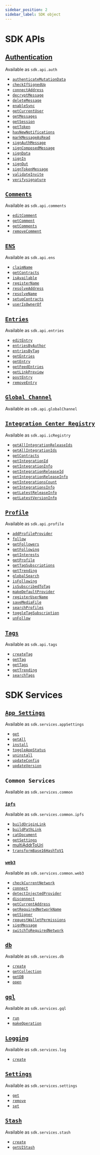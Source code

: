 ```yaml
---
sidebar_position: 2
sidebar_label: SDK object
---
```



# SDK APIs


## [Authentication](/docs/sdk/api-reference/classes/sdk.AWF_Auth)
Available as `sdk.api.auth`

  - [`authenticateMutationData`](/docs/sdk/api-reference/classes/sdk.AWF_Auth#authenticatemutationdata)
  - [`checkIfSignedUp`](/docs/sdk/api-reference/classes/sdk.AWF_Auth#checkifsignedup)
  - [`connectAddress`](/docs/sdk/api-reference/classes/sdk.AWF_Auth#connectaddress)
  - [`decryptMessage`](/docs/sdk/api-reference/classes/sdk.AWF_Auth#decryptmessage)
  - [`deleteMessage`](/docs/sdk/api-reference/classes/sdk.AWF_Auth#deletemessage)
  - [`enableSync`](/docs/sdk/api-reference/classes/sdk.AWF_Auth#enablesync)
  - [`getCurrentUser`](/docs/sdk/api-reference/classes/sdk.AWF_Auth#getcurrentuser)
  - [`getMessages`](/docs/sdk/api-reference/classes/sdk.AWF_Auth#getmessages)
  - [`getSession`](/docs/sdk/api-reference/classes/sdk.AWF_Auth#getsession)
  - [`getToken`](/docs/sdk/api-reference/classes/sdk.AWF_Auth#gettoken)
  - [`hasNewNotifications`](/docs/sdk/api-reference/classes/sdk.AWF_Auth#hasnewnotifications)
  - [`markMessageAsRead`](/docs/sdk/api-reference/classes/sdk.AWF_Auth#markmessageasread)
  - [`signAuthMessage`](/docs/sdk/api-reference/classes/sdk.AWF_Auth#signauthmessage)
  - [`signComposedMessage`](/docs/sdk/api-reference/classes/sdk.AWF_Auth#signcomposedmessage)
  - [`signData`](/docs/sdk/api-reference/classes/sdk.AWF_Auth#signdata)
  - [`signIn`](/docs/sdk/api-reference/classes/sdk.AWF_Auth#signin)
  - [`signOut`](/docs/sdk/api-reference/classes/sdk.AWF_Auth#signout)
  - [`signTokenMessage`](/docs/sdk/api-reference/classes/sdk.AWF_Auth#signtokenmessage)
  - [`validateInvite`](/docs/sdk/api-reference/classes/sdk.AWF_Auth#validateinvite)
  - [`verifysignature`](/docs/sdk/api-reference/classes/sdk.AWF_Auth#verifysignature)
## [`Comments`](/docs/sdk/api-reference/classes/sdk.AWF_Comments)
Available as `sdk.api.comments`
  - [`editComment`](/docs/sdk/api-reference/classes/sdk.AWF_Comments#editcomment)
  - [`getComment`](/docs/sdk/api-reference/classes/sdk.AWF_Comments#getcomment)
  - [`getComments`](/docs/sdk/api-reference/classes/sdk.AWF_Comments#getcomments)
  - [`removeComment`](/docs/sdk/api-reference/classes/sdk.AWF_Comments#removecomment)
## [`ENS`](/docs/sdk/api-reference/classes/sdk.AWF_ENS)
Available as `sdk.api.ens`
  - [`claimName`](/docs/sdk/api-reference/classes/sdk.AWF_ENS#claimname)
  - [`getContracts`](/docs/sdk/api-reference/classes/sdk.AWF_ENS#getcontracts)
  - [`isAvailable`](/docs/sdk/api-reference/classes/sdk.AWF_ENS#isavailable)
  - [`registerName`](/docs/sdk/api-reference/classes/sdk.AWF_ENS#registername)
  - [`resolveAddress`](/docs/sdk/api-reference/classes/sdk.AWF_ENS#resolveaddress)
  - [`resolveName`](/docs/sdk/api-reference/classes/sdk.AWF_ENS#resolvename)
  - [`setupContracts`](/docs/sdk/api-reference/classes/sdk.AWF_ENS#setupcontracts)
  - [`userIsOwnerOf`](/docs/sdk/api-reference/classes/sdk.AWF_ENS#userisownerof)
## [`Entries`](/docs/sdk/api-reference/classes/sdk.AWF_Entry)
Available as `sdk.api.entries`
  - [`editEntry`](/docs/sdk/api-reference/classes/sdk.AWF_Entry#editentry)
  - [`entriesByAuthor`](/docs/sdk/api-reference/classes/sdk.AWF_Entry#entriesbyauthor)
  - [`entriesByTag`](/docs/sdk/api-reference/classes/sdk.AWF_Entry#entriesbytag)
  - [`getEntries`](/docs/sdk/api-reference/classes/sdk.AWF_Entry#getentries)
  - [`getEntry`](/docs/sdk/api-reference/classes/sdk.AWF_Entry#getentry)
  - [`getFeedEntries`](/docs/sdk/api-reference/classes/sdk.AWF_Entry#getfeedentries)
  - [`getLinkPreview`](/docs/sdk/api-reference/classes/sdk.AWF_Entry#getlinkpreview)
  - [`postEntry`](/docs/sdk/api-reference/classes/sdk.AWF_Entry#postentry)
  - [`removeEntry`](/docs/sdk/api-reference/classes/sdk.AWF_Entry#removeentry)
## [`Global Channel`](/docs/sdk/api-reference/classes/sdk.EventBus)
Available as `sdk.api.globalChannel`
## [`Integration Center Registry`](/docs/sdk/api-reference/classes/sdk.AWF_IC_REGISTRY)
Available as `sdk.api.icRegistry`
  - [`getAllIntegrationReleaseIds`](/docs/sdk/api-reference/classes/sdk.AWF_IC_REGISTRY#getallintegrationreleaseids)
  - [`getAllIntegrationIds`](/docs/sdk/api-reference/classes/sdk.AWF_IC_REGISTRY#getallintegrationids)
  - [`getContracts`](/docs/sdk/api-reference/classes/sdk.AWF_IC_REGISTRY#getcontracts)
  - [`getIntegrationId`](/docs/sdk/api-reference/classes/sdk.AWF_IC_REGISTRY#getintegrationid)
  - [`getIntegrationInfo`](/docs/sdk/api-reference/classes/sdk.AWF_IC_REGISTRY#getintegrationinfo)
  - [`getIntegrationReleaseId`](/docs/sdk/api-reference/classes/sdk.AWF_IC_REGISTRY#getintegrationreleaseid)
  - [`getIntegrationReleaseInfo`](/docs/sdk/api-reference/classes/sdk.AWF_IC_REGISTRY#getintegrationreleaseinfo)
  - [`getIntegrationsCount`](/docs/sdk/api-reference/classes/sdk.AWF_IC_REGISTRY#getintegrationscount)
  - [`getIntegrationsInfo`](/docs/sdk/api-reference/classes/sdk.AWF_IC_REGISTRY#getintegrationsinfo)
  - [`getLatestReleaseInfo`](/docs/sdk/api-reference/classes/sdk.AWF_IC_REGISTRY#getlatestreleaseinfo)
  - [`getLatestVersionInfo`](/docs/sdk/api-reference/classes/sdk.AWF_IC_REGISTRY#getlatestversioninfo)
## [`Profile`](/docs/sdk/api-reference/classes/sdk.AWF_Profile)
Available as `sdk.api.profile`
  - [`addProfileProvider`](/docs/sdk/api-reference/classes/sdk.AWF_Profile#addprofileprovider)
  - [`follow`](/docs/sdk/api-reference/classes/sdk.AWF_Profile#follow)
  - [`getFollowers`](/docs/sdk/api-reference/classes/sdk.AWF_Profile#getfollowers)
  - [`getFollowing`](/docs/sdk/api-reference/classes/sdk.AWF_Profile#getfollowing)
  - [`getInterests`](/docs/sdk/api-reference/classes/sdk.AWF_Profile#getinterests)
  - [`getProfile`](/docs/sdk/api-reference/classes/sdk.AWF_Profile#getprofile)
  - [`getTagSubscriptions`](/docs/sdk/api-reference/classes/sdk.AWF_Profile#gettagsubscriptions)
  - [`getTrending`](/docs/sdk/api-reference/classes/sdk.AWF_Profile#gettrending)
  - [`globalSearch`](/docs/sdk/api-reference/classes/sdk.AWF_Profile#globalsearch)
  - [`isFollowing`](/docs/sdk/api-reference/classes/sdk.AWF_Profile#isfollowing)
  - [`isSubscribedToTag`](/docs/sdk/api-reference/classes/sdk.AWF_Profile#issubscribedtotag)
  - [`makeDefaultProvider`](/docs/sdk/api-reference/classes/sdk.AWF_Profile#makedefaultprovider)
  - [`registerUserName`](/docs/sdk/api-reference/classes/sdk.AWF_Profile#registerusername)
  - [`saveMediaFile`](/docs/sdk/api-reference/classes/sdk.AWF_Profile#savemediafile)
  - [`searchProfiles`](/docs/sdk/api-reference/classes/sdk.AWF_Profile#searchprofiles)
  - [`toggleTagSubscription`](/docs/sdk/api-reference/classes/sdk.AWF_Profile#toggletagsubscription)
  - [`unFollow`](/docs/sdk/api-reference/classes/sdk.AWF_Profile#unfollow)
## [`Tags`](/docs/sdk/api-reference/classes/sdk.AWF_Tags)
Available as `sdk.api.tags`
  - [`createTag`](/docs/sdk/api-reference/classes/sdk.AWF_Tags#createtag)
  - [`getTag`](/docs/sdk/api-reference/classes/sdk.AWF_Tags#gettag)
  - [`getTags`](/docs/sdk/api-reference/classes/sdk.AWF_Tags#gettags)
  - [`getTrending`](/docs/sdk/api-reference/classes/sdk.AWF_Tags#gettrending)
  - [`searchTags`](/docs/sdk/api-reference/classes/sdk.AWF_Tags#searchtags)

# SDK Services

## [`App Settings`](/docs/sdk/api-reference/classes/sdk.AppSettings)
  Available as `sdk.services.appSettings`
  - [`get`](/docs/sdk/api-reference/classes/sdk.AppSettings#get)
  - [`getAll`](/docs/sdk/api-reference/classes/sdk.AppSettings#getall)
  - [`install`](/docs/sdk/api-reference/classes/sdk.AppSettings#install)
  - [`toggleAppStatus`](/docs/sdk/api-reference/classes/sdk.AppSettings#toggleappstatus)
  - [`uninstall`](/docs/sdk/api-reference/classes/sdk.AppSettings#uninstall)
  - [`updateConfig`](/docs/sdk/api-reference/classes/sdk.AppSettings#updateconfig)
  - [`updateVersion`](/docs/sdk/api-reference/classes/sdk.AppSettings#updateversion)
## `Common Services`
Available as `sdk.services.common`
### [`ipfs`](/docs/sdk/api-reference/classes/sdk.AWF_IpfsConnector)
Available as `sdk.services.common.ipfs`
  - [`buildOriginLink`](/docs/sdk/api-reference/classes/sdk.AWF_IpfsConnector#buildoriginlink)
  - [`buildPathLink`](/docs/sdk/api-reference/classes/sdk.AWF_IpfsConnector#buildpathlink)
  - [`catDocument`](/docs/sdk/api-reference/classes/sdk.AWF_IpfsConnector#catdocument)
  - [`getSettings`](/docs/sdk/api-reference/classes/sdk.AWF_IpfsConnector#getsettings)
  - [multiAddrToUri](/docs/sdk/api-reference/classes/sdk.AWF_IpfsConnector#multitoaddr)
  - [`transformBase16HashToV1`](/docs/sdk/api-reference/classes/sdk.AWF_IpfsConnector#transformbase16hashtov1)

### [`web3`](/docs/sdk/api-reference/classes/sdk.Web3Connector)
Available as `sdk.services.common.web3`
  - [`checkCurrentNetwork`](/docs/sdk/api-reference/classes/sdk.Web3Connector#checkcurrentnetwork)
  - [`connect`](/docs/sdk/api-reference/classes/sdk.Web3Connector#connect)
  - [`detectInjectedProvider`](/docs/sdk/api-reference/classes/sdk.Web3Connector#detectinjectedprovider)
  - [`disconnect`](/docs/sdk/api-reference/classes/sdk.Web3Connector#disconnect)
  - [`getCurrentAddress`](/docs/sdk/api-reference/classes/sdk.Web3Connector#getcurrentaddress)
  - [`getRequiredNetworkName`](/docs/sdk/api-reference/classes/sdk.Web3Connector#getrequirednetworkname)
  - [`getSigner`](/docs/sdk/api-reference/classes/sdk.Web3Connector#getsigner)
  - [`requestWalletPermissions`](/docs/sdk/api-reference/classes/sdk.Web3Connector#requestwalletpermissions)
  - [`signMessage`](/docs/sdk/api-reference/classes/sdk.Web3Connector#signmessage)
  - [`switchToRequiredNetwork`](/docs/sdk/api-reference/classes/sdk.Web3Connector#switchtorequirednetwork)

## [`db`](/docs/sdk/api-reference/classes/sdk.DB)
Available as `sdk.services.db`
  - [`create`](/docs/sdk/api-reference/classes/sdk.DB#create)
  - [`getCollection`](/docs/sdk/api-reference/classes/sdk.DB#getcollection)
  - [`getDB`](/docs/sdk/api-reference/classes/sdk.DB#getdb)
  - [`open`](/docs/sdk/api-reference/classes/sdk.DB#open)
## [`gql`](/docs/sdk/api-reference/classes/sdk.Gql)
Available as `sdk.services.gql`
  - [`run`](/docs/sdk/api-reference/classes/sdk.Gql#run)
  - [`makeOperation`](/docs/sdk/api-reference/classes/sdk.Gql#makeoperation)
## [`Logging`](/docs/sdk/api-reference/classes/sdk.Logging)
Available as `sdk.services.log`
  - [`create`](/docs/sdk/api-reference/classes/sdk.Logging#create)

## [`Settings`](/docs/sdk/api-reference/classes/sdk.Settings)
Available as `sdk.services.settings`
  - [`get`](/docs/sdk/api-reference/classes/sdk.Settings#get)
  - [`remove`](/docs/sdk/api-reference/classes/sdk.Settings#remove)
  - [`set`](/docs/sdk/api-reference/classes/sdk.Settings#set)
## [`Stash`](/docs/sdk/api-reference/classes/sdk.Stash)
Available as `sdk.services.stash`
  - [`create`](/docs/sdk/api-reference/classes/sdk.Stash#create)
  - [`getUIStash`](/docs/sdk/api-reference/classes/sdk.Stash#getuistash)
